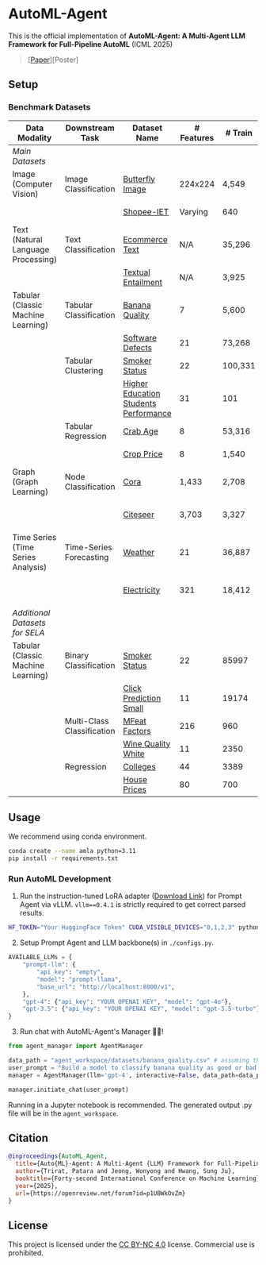 # AutoML-Agent
This is the official implementation of **AutoML-Agent: A Multi-Agent LLM Framework for Full-Pipeline AutoML** (ICML 2025) 
> [[Paper](https://arxiv.org/abs/2410.02958)][Poster]

## Setup
### Benchmark Datasets
| **Data Modality**                  | **Downstream Task**        | **Dataset Name**                                                                                                                                    | **# Features** | **# Train** | **# Valid** | **# Test** | **# Classes** | **Source**                   | **License** | **Evaluation Metric** |
| ---------------------------------- | -------------------------- | --------------------------------------------------------------------------------------------------------------------------------------------------- | -------------- | ----------- | ----------- | ---------- | ------------- | ---------------------------: | ----------: | --------------------: |
| _Main Datasets_                    |                            |                                                                                                                                                     |                |             |             |            |               |                              |             |                       |
| Image (Computer Vision)            | Image Classification       | [Butterfly Image](https://www.kaggle.com/datasets/phucthaiv02/butterfly-image-classification)                                                       | 224x224        | 4,549       | 1,299       | 651        | 75            | Kaggle Dataset               | CC0         | Accuracy              |
|                                    |                            | [Shopee-IET](https://www.kaggle.com/competitions/demo-shopee-iet-competition/data)                                                                  | Varying        | 640         | 160         | 80         | 4             | Kaggle Competition           | Custom      |                       |
| Text (Natural Language Processing) | Text Classification        | [Ecommerce Text](https://www.kaggle.com/datasets/saurabhshahane/ecommerce-text-classification)                                                      | N/A            | 35,296      | 10,084      | 5,044      | 4             | Kaggle Dataset               | CC BY 4.0   | Accuracy              |
|                                    |                            | [Textual Entailment](https://github.com/guosyjlu/DS-Agent)                                                                                          | N/A            | 3,925       | 982         | 4,908      | 3             | Kaggle Dataset               | N/A         |                       |
| Tabular (Classic Machine Learning) | Tabular Classification     | [Banana Quality](https://www.kaggle.com/datasets/l3llff/banana/data)                                                                                | 7              | 5,600       | 1,600       | 800        | 2             | Kaggle Dataset               | Apache 2.0  | F1                    |
|                                    |                            | [Software Defects](https://github.com/guosyjlu/DS-Agent)                                                                                            | 21             | 73,268      | 18,318      | 91,587     | 2             | Kaggle Competition           | N/A         |                       |
|                                    | Tabular Clustering         | [Smoker Status](https://github.com/guosyjlu/DS-Agent)                                                                                               | 22             | 100,331     | 28,666      | 14,334     | 2             | Kaggle Competition           | N/A         | RI                    |
|                                    |                            | [Higher Education Students Performance](https://archive.ics.uci.edu/dataset/856/higher+education+students+performance+evaluation)                   | 31             | 101         | 29          | 15         | 8             | Research Dataset (UCI ML)    | CC BY 4.0   | RI                    |
|                                    | Tabular Regression         | [Crab Age](https://github.com/guosyjlu/DS-Agent)                                                                                                    | 8              | 53,316      | 13,329      | 66,646     | N/A           | Kaggle Competition           | CC0         | RMSLE                 |
|                                    |                            | [Crop Price](https://www.kaggle.com/datasets/varshitanalluri/crop-price-prediction-dataset)                                                         | 8              | 1,540       | 440         | 220        | N/A           | Kaggle Dataset               | MIT         | RMSLE                 |
| Graph (Graph Learning)             | Node Classification        | [Cora](https://pytorch-geometric.readthedocs.io/en/latest/generated/torch_geometric.datasets.Planetoid.html#torch_geometric.datasets.Planetoid)     | 1,433          | 2,708       | 2,708       | 2,708      | 7             | Research Dataset (Planetoid) | CC BY 4.0   | Accuracy              |
|                                    |                            | [Citeseer](https://pytorch-geometric.readthedocs.io/en/latest/generated/torch_geometric.datasets.Planetoid.html#torch_geometric.datasets.Planetoid) | 3,703          | 3,327       | 3,327       | 3,327      | 6             | Research Dataset (Planetoid) | N/A         |                       |
| Time Series (Time Series Analysis) | Time-Series Forecasting    | [Weather](https://github.com/thuml/Time-Series-Library)                                                                                             | 21             | 36,887      | 10,539      | 5,270      | N/A           | Research Dataset (TSLib)     | CC BY 4.0   | RMSLE                 |
|                                    |                            | [Electricity](https://github.com/thuml/Time-Series-Library)                                                                                         | 321            | 18,412      | 5,260       | 2,632      | N/A           | Research Dataset (TSLib)     | CC BY 4.0   |                       |
| _Additional Datasets for SELA_     |                            |                                                                                                                                                     |                |             |             |            |               |                              |             |                       |
| Tabular (Classic Machine Learning) | Binary Classification      | [Smoker Status](https://github.com/geekan/MetaGPT/tree/main/metagpt/ext/sela)                                                                       | 22             | 85997       | 21500       | 143331     | 2             | Kaggle Competition           | N/A         | F1                    |
|                                    |                            | [Click Prediction Small](https://github.com/geekan/MetaGPT/tree/main/metagpt/ext/sela)                                                              | 11             | 19174       | 4794        | 7990       | 2             | OpenML                       |             |                       |
|                                    | Multi-Class Classification | [MFeat Factors](https://github.com/geekan/MetaGPT/tree/main/metagpt/ext/sela)                                                                       | 216            | 960         | 240         | 400        | 10            | OpenML                       |             |                       |
|                                    |                            | [Wine Quality White](https://github.com/geekan/MetaGPT/tree/main/metagpt/ext/sela)                                                                  | 11             | 2350        | 588         | 980        | 7             | OpenML                       |             |                       |
|                                    | Regression                 | [Colleges](https://github.com/geekan/MetaGPT/tree/main/metagpt/ext/sela)                                                                            | 44             | 3389        | 848         | 1413       | N/A           | OpenML                       |             | RMSE                  |
|                                    |                            | [House Prices](https://github.com/geekan/MetaGPT/tree/main/metagpt/ext/sela)                                                                        | 80             | 700         | 176         | 292        | N/A           | Kaggle Competition           |             |                       |

## Usage
We recommend using conda environment.
```bash
conda create --name amla python=3.11
pip install -r requirements.txt
```

### Run AutoML Development
1. Run the instruction-tuned LoRA adapter ([Download Link](https://www.dropbox.com/scl/fi/9mjm772d99xcr5e0905cx/adapter-mixtral.zip?rlkey=amoq17jhp3ye3sswpqgmzsgoo&st=woamltp6&dl=0)) for Prompt Agent via vLLM. `vllm==0.4.1` is strictly required to get correct parsed results.
```bash
HF_TOKEN="Your HuggingFace Token" CUDA_VISIBLE_DEVICES="0,1,2,3" python -m vllm.entrypoints.openai.api_server --model mistralai/Mixtral-8x7B-Instruct-v0.1 --enable-lora --lora-modules prompt-llama=./adapter/adapter-mixtral/ --tensor-parallel-size 4
```
2. Setup Prompt Agent and LLM backbone(s) in `./configs.py`.
```python
AVAILABLE_LLMs = {
    "prompt-llm": {
        "api_key": "empty",
        "model": "prompt-llama",
        "base_url": "http://localhost:8000/v1",
    },
    "gpt-4": {"api_key": "YOUR OPENAI KEY", "model": "gpt-4o"},
    "gpt-3.5": {"api_key": "YOUR OPENAI KEY", "model": "gpt-3.5-turbo"},
}
```

3. Run chat with AutoML-Agent's Manager 🕴🏻!
```python
from agent_manager import AgentManager

data_path = "agent_workspace/datasets/banana_quality.csv" # assuming the data is uploaded via web interface / API
user_prompt = "Build a model to classify banana quality as good or bad based on their numerical information about bananas of different quality (size, weight, sweetness, softness, harvest time, ripeness, and acidity). We have uploaded the entire dataset for you here in the banana_quality.csv file."
manager = AgentManager(llm='gpt-4', interactive=False, data_path=data_path)

manager.initiate_chat(user_prompt)
```
Running in a Jupyter notebook is recommended. The generated output .py file will be in the `agent_workspace`.

## Citation
```bibtex
@inproceedings{AutoML_Agent,
  title={Auto{ML}-Agent: A Multi-Agent {LLM} Framework for Full-Pipeline Auto{ML}},
  author={Trirat, Patara and Jeong, Wonyong and Hwang, Sung Ju},
  booktitle={Forty-second International Conference on Machine Learning},
  year={2025},
  url={https://openreview.net/forum?id=p1UBWkOvZm}
}
```

## License
This project is licensed under the [CC BY-NC 4.0](https://creativecommons.org/licenses/by-nc/4.0/) license.
Commercial use is prohibited.
